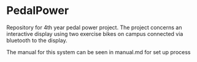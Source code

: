 # PedalPower
Repository for 4th year pedal power project. The project concerns an interactive display using two exercise bikes on campus connected via bluetooth to the display.

The manual for this system can be seen in manual.md for set up process
